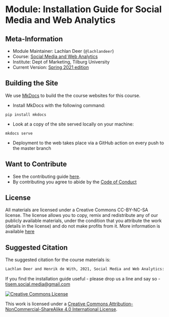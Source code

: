 <!-- markdownlint-disable MD033 -->
<!-- see https://github.com/DavidAnson/markdownlint for code to enable or disable rules -->

# Module:  Installation Guide for Social Media and Web Analytics

## Meta-Information

* Module Maintainer: Lachlan Deer (`@lachlandeer`)
* Course: [Social Media and Web Analytics](https://tisem-digital-marketing.github.io/2021-smwa)
* Institute: Dept of Marketing, Tilburg University
* Current Version: [Spring 2021 edition](https://tisem-digital-marketing.github.io/smwa-installation-guide-2021)

## Building the Site

We use [MkDocs](https://www.mkdocs.org/) to build the the course websites for this course.

* Install MkDocs with the following command:

```{.bash, id:"j29ie3c7"}
pip install mkdocs
```

* Look at a copy of the site served locally on your machine:

```{.bash, id:"j29ie3c7"}
mkdocs serve
```

* Deployment to the web takes place via a GitHub action on every push to the master branch

## Want to Contribute

* See the contributing guide [here](CONTRIBUTING.md).
* By contributing you agree to abide by the [Code of Conduct](CONDUCT.md)

## License

All materials are licensed under a Creative Commons CC-BY-NC-SA license. The license allows you to copy, remix and redistribute any of our publicly available materials, under the condition that you attribute the work (details in the license) and do not make profits from it. More information is available [here](LICENSE.md)

## Suggested Citation

The suggested citation for the course materials is:

``` bash
Lachlan Deer and Henrik de With, 2021, Social Media and Web Analytics: Installation Guide, University of Tilburg
```

If you find the installation guide useful - please drop us a line and say so - tisem.social.media@gmail.com

<a rel="license" href="http://creativecommons.org/licenses/by-nc-sa/4.0/"><img alt="Creative Commons License" style="border-width:0" src="https://i.creativecommons.org/l/by-nc-sa/4.0/88x31.png" /></a><br />

This work is licensed under a <a rel="license" href="http://creativecommons.org/licenses/by-nc-sa/4.0/">Creative Commons Attribution-NonCommercial-ShareAlike 4.0 International License</a>.
